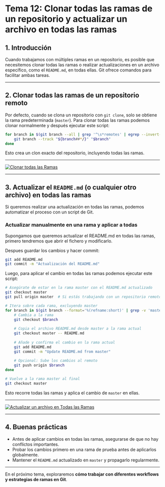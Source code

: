 # **Tema 12: Clonar todas las ramas de un repositorio y actualizar un archivo en todas las ramas**

## **1. Introducción**

Cuando trabajamos con múltiples ramas en un repositorio, es posible que necesitemos clonar todas las ramas o realizar actualizaciones en un archivo específico, como el `README.md`, en todas ellas. Git ofrece comandos para facilitar ambas tareas.

---

## **2. Clonar todas las ramas de un repositorio remoto**

Por defecto, cuando se clona un repositorio con `git clone`, solo se obtiene la rama predeterminada (`master`). Para clonar todas las ramas podemos clonar normalmente y después ejecutar este script:

```bash
for branch in $(git branch --all | grep '^\s*remotes' | egrep --invert-match '(:?HEAD|master)$'); do
    git branch --track "${branch##*/}" "$branch"
done
```

Esto crea un clon exacto del repositorio, incluyendo todas las ramas.

---

[![Clonar todas las Ramas](https://img.youtube.com/vi/WxJ8JDsjy24/0.jpg)](https://www.youtube.com/watch?v=WxJ8JDsjy24&list=PLzA2VyZwsq_8nVw1G6L9PehvqSoGjTjsX)

---

## **3. Actualizar el `README.md` (o cualquier otro archivo) en todas las ramas**

Si queremos realizar una actualización en todas las ramas, podemos automatizar el proceso con un script de Git.

### **Actualizar manualmente en una rama y aplicar a todas**

Supongamos que queremos actualizar el README.md en todas las ramas, primero tendremos que abrir el fichero y modificarlo.

Despues guardar los cambios y hacer commit:

```bash
git add README.md
git commit -m "Actualización del README.md"
```

Luego, para aplicar el cambio en todas las ramas podemos ejecutar este script:

```bash
# Asegúrate de estar en la rama master con el README.md actualizado
git checkout master
git pull origin master  # Si estás trabajando con un repositorio remoto

# Itera sobre cada rama, excluyendo master
for branch in $(git branch --format='%(refname:short)' | grep -v 'master'); do
    # Cambia a la rama
    git checkout $branch
    
    # Copia el archivo README.md desde master a la rama actual
    git checkout master -- README.md
    
    # Añade y confirma el cambio en la rama actual
    git add README.md
    git commit -m "Update README.md from master"
    
    # Opcional: Sube los cambios al remoto
    git push origin $branch
done

# Vuelve a la rama master al final
git checkout master
```

Esto recorre todas las ramas y aplica el cambio de `master` en ellas.

---

[![Actualizar un archivo en Todas las Ramas](https://img.youtube.com/vi/Bn1h8oDIwGU/0.jpg)](https://www.youtube.com/watch?v=Bn1h8oDIwGU&list=PLzA2VyZwsq_8nVw1G6L9PehvqSoGjTjsX)

---

## **4. Buenas prácticas**

- Antes de aplicar cambios en todas las ramas, asegurarse de que no hay conflictos importantes.
- Probar los cambios primero en una rama de prueba antes de aplicarlos globalmente.
- Mantener el `README.md` actualizado en `master` y propagarlo regularmente.

---

En el próximo tema, exploraremos **cómo trabajar con diferentes workflows y estrategias de ramas en Git**.
